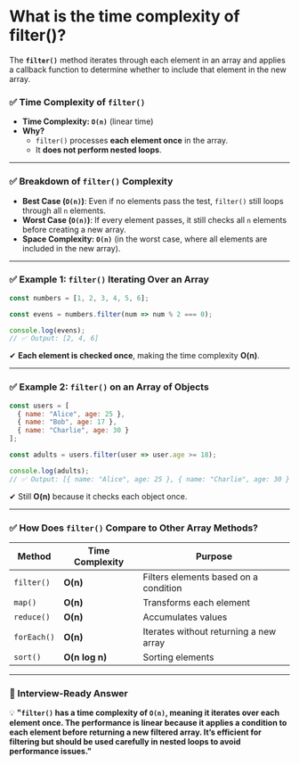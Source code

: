 # What is the time complexity of filter()?

The **`filter()`** method iterates through each element in an array and applies a callback function to determine whether to include that element in the new array.  

### **✅ Time Complexity of `filter()`**
- **Time Complexity: `O(n)`** (linear time)  
- **Why?**  
  - `filter()` processes **each element once** in the array.  
  - It **does not perform nested loops**.  

---

### **✅ Breakdown of `filter()` Complexity**
- **Best Case (`O(n)`)**: Even if no elements pass the test, `filter()` still loops through all `n` elements.
- **Worst Case (`O(n)`)**: If every element passes, it still checks all `n` elements before creating a new array.
- **Space Complexity: `O(n)`** (in the worst case, where all elements are included in the new array).  

---

### **✅ Example 1: `filter()` Iterating Over an Array**
```javascript
const numbers = [1, 2, 3, 4, 5, 6];

const evens = numbers.filter(num => num % 2 === 0);

console.log(evens);  
// ✅ Output: [2, 4, 6]
```
✔ **Each element is checked once**, making the time complexity **O(n)**.

---

### **✅ Example 2: `filter()` on an Array of Objects**
```javascript
const users = [
  { name: "Alice", age: 25 },
  { name: "Bob", age: 17 },
  { name: "Charlie", age: 30 }
];

const adults = users.filter(user => user.age >= 18);

console.log(adults);  
// ✅ Output: [{ name: "Alice", age: 25 }, { name: "Charlie", age: 30 }]
```
✔ Still **O(n)** because it checks each object once.

---

### **✅ How Does `filter()` Compare to Other Array Methods?**
| Method     | Time Complexity | Purpose |
|------------|--------------|---------|
| `filter()`  | **O(n)**  | Filters elements based on a condition |
| `map()`     | **O(n)**  | Transforms each element |
| `reduce()`  | **O(n)**  | Accumulates values |
| `forEach()` | **O(n)**  | Iterates without returning a new array |
| `sort()`    | **O(n log n)**  | Sorting elements |

---

### **📌 Interview-Ready Answer**  
💡 **"`filter()` has a time complexity of `O(n)`, meaning it iterates over each element once. The performance is linear because it applies a condition to each element before returning a new filtered array. It’s efficient for filtering but should be used carefully in nested loops to avoid performance issues."**  
